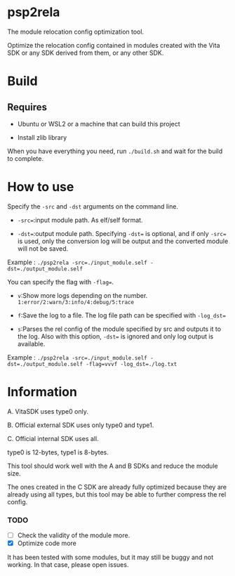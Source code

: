 # psp2rela

The module relocation config optimization tool.

Optimize the relocation config contained in modules created with the Vita SDK or any SDK derived from them, or any other SDK.

# Build

## Requires

- Ubuntu or WSL2 or a machine that can build this project

- Install zlib library

When you have everything you need, run `./build.sh` and wait for the build to complete.

# How to use

Specify the `-src` and `-dst` arguments on the command line.

- `-src=`:input module path. As elf/self format.

- `-dst=`:output module path. Specifying `-dst=` is optional, and if only `-src=` is used, only the conversion log will be output and the converted module will not be saved.

Example : `./psp2rela -src=./input_module.self -dst=./output_module.self`

You can specify the flag with `-flag=`.

- `v`:Show more logs depending on the number. `1:error/2:warn/3:info/4:debug/5:trace`

- `f`:Save the log to a file. The log file path can be specified with `-log_dst=`

- `s`:Parses the rel config of the module specified by src and outputs it to the log. Also with this option, `-dst=` is ignored and only log output is available.

Example : `./psp2rela -src=./input_module.self -dst=./output_module.self -flag=vvvf -log_dst=./log.txt`

# Information

A. VitaSDK uses type0 only.

B. Official external SDK uses only type0 and type1.

C. Official internal SDK uses all.

type0 is 12-bytes, type1 is 8-bytes.

This tool should work well with the A and B SDKs and reduce the module size.

The ones created in the C SDK are already fully optimized because they are already using all types, but this tool may be able to further compress the rel config.

### TODO

- [ ] Check the validity of the module more.
- [x] Optimize code more

It has been tested with some modules, but it may still be buggy and not working. In that case, please open issues.
